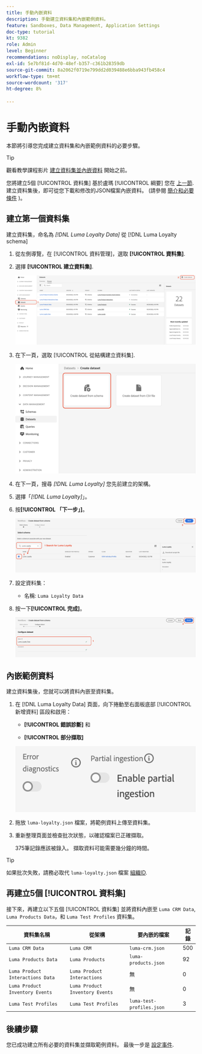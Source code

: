 ```yaml
---
title: 手動內嵌資料
description: 手動建立資料集和內嵌範例資料。
feature: Sandboxes, Data Management, Application Settings
doc-type: tutorial
kt: 9382
role: Admin
level: Beginner
recommendations: noDisplay, noCatalog
exl-id: 5e7bf81d-4d70-48ef-b357-c361b28359db
source-git-commit: 8a2062f0719e799dd2d039488e6bba943fb458c4
workflow-type: tm+mt
source-wordcount: '317'
ht-degree: 8%

---
```


# 手動內嵌資料

本節將引導您完成建立資料集和內嵌範例資料的必要步驟。

>[!TIP]
>
> 觀看教學課程影片 [建立資料集並內嵌資料](/help/set-up-data/create-datasets-and-ingest-data.md) 開始之前。

您將建立5個 [!UICONTROL 資料集] 基於盧瑪 [!UICONTROL 綱要] 您在 [上一節](/help/tutorial-configure-a-training-sandbox/manual-data-set-up.md). 建立資料集後，即可從您下載和修改的JSON檔案內嵌資料。 (請參閱 [簡介和必要條件](/help/tutorial-configure-a-training-sandbox/introduction-and-prerequisites.md) )。

## 建立第一個資料集

建立資料集，命名為 *[!DNL Luma Loyalty Data]* 從 [!DNL Luma Loyalty schema]

1. 從左側導覽，在 [!UICONTROL 資料管理]，選取 **[!UICONTROL 資料集]**.

1. 選擇 **[!UICONTROL 建立資料集]**.

   ![建立資料集](assets/create-dataset.png)

1. 在下一頁，選取 [!UICONTROL 從結構建立資料集].

   ![從結構建立資料集](assets/create-dataset-from-schema.png)

1. 在下一頁，搜尋 *[!DNL Luma Loyalty]* 您先前建立的架構。

1. 選擇「*[!DNL Luma Loyalty]*」。

1. 按&#x200B;**[!UICONTROL 「下一步」]**。

   ![搜索並選擇架構](assets/create-dataset-select-schema.png)

1. 設定資料集：

   * 名稱: `Luma Loyalty Data`

1. 按一下&#x200B;**[!UICONTROL 完成]**。

   ![設定資料集](assets/create-dataset-configure.png)

## 內嵌範例資料

建立資料集後，您就可以將資料內嵌至資料集。

1. 在 [!DNL Luma Loyalty Data] 頁面，向下捲動至右面板底部 [!UICONTROL 新增資料] 區段和啟用：

   * **[!UICONTROL 錯誤診斷]** 和

   * **[!UICONTROL 部分擷取]**

   ![內嵌資料](assets/ingest-data.png)

1. 拖放 `luma-loyalty.json` 檔案，將範例資料上傳至資料集。

1. 重新整理頁面並檢查批次狀態，以確認檔案已正確擷取。

   375筆記錄應該被錄入。 擷取資料可能需要幾分鐘的時間。

>[!TIP]
>
>如果批次失敗，請務必取代 `luma-loyalty.json` 檔案 [組織ID](https://experienceleague.adobe.com/docs/core-services/interface/administration/organizations.html?lang=zh-Hant).

## 再建立5個 [!UICONTROL 資料集]

接下來，再建立以下五個 [!UICONTROL 資料集] 並將資料內嵌至 `Luma CRM Data`, `Luma Products Data`，和 `Luma Test Profiles` 資料集。

| 資料集名稱 | 從架構 | 要內嵌的檔案 | 記錄 |
| -----| ------ | -------| ------- |
| `Luma CRM Data` | `Luma CRM` | `luma-crm.json` | 500 |
| `Luma Products Data` | `Luma Products` | `luma-products.json` | 92 |
| `Luma Product Interactions Data` | `Luma Product Interactions` | 無 | 0 |
| `Luma Product Inventory Events` | `Luma Product Inventory Events` | 無 | 0 |
| `Luma Test Profiles` | `Luma Test Profiles` | `luma-test-profiles.json` | 3 |

## 後續步驟

您已成功建立所有必要的資料集並擷取範例資料。 最後一步是 [設定事件](/help/tutorial-configure-a-training-sandbox/configure-events.md).
